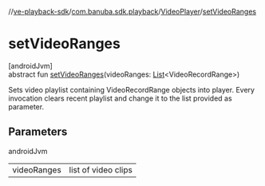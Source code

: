 //[ve-playback-sdk](../../../index.md)/[com.banuba.sdk.playback](../index.md)/[VideoPlayer](index.md)/[setVideoRanges](set-video-ranges.md)

# setVideoRanges

[androidJvm]\
abstract fun [setVideoRanges](set-video-ranges.md)(videoRanges: [List](https://kotlinlang.org/api/latest/jvm/stdlib/kotlin.collections/-list/index.html)&lt;VideoRecordRange&gt;)

Sets video playlist containing VideoRecordRange objects into player. Every invocation clears recent playlist and change it to the list provided as parameter.

## Parameters

androidJvm

| | |
|---|---|
| videoRanges | list of video clips |
